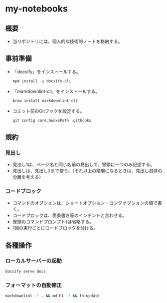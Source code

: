 # my-notebooks

## 概要

- 当リポジトリには、個人的な技術的ノートを格納する。

## 事前準備

- 「docsify」をインストールする。
  ```bash
  npm install -g docsify-cli
  ```

- 「markdownlint-cli」をインストールする。

  ```bash
  brew install markdownlint-cli
  ```

- コミット前のGitフックを設定する。

  ```bash
  git config core.hooksPath .githooks
  ```

## 規約

### 見出し

- 見出し1は、ページ名と同じ名前の見出しで、冒頭に一つのみ記述する。
- 見出しは、見出し3まで使う。（それ以上の階層になるときは、見出し自体の分離を考える）

### コードブロック

- コマンドのオプションは、ショートオプション・ロングオプションの順で書く。
- コードブロックは、箇条書き等のインデントと合わせる。
- 冒頭のコマンドプロンプト`$`は省略する。
- 1回の実行ごとにコードブロックを分ける。

## 各種操作

### ローカルサーバーの起動

```bash
docsify serve docs
```

### フォーマットの自動修正

```bash
markdownlint -f . && md-h1 -f && fn-update
```
